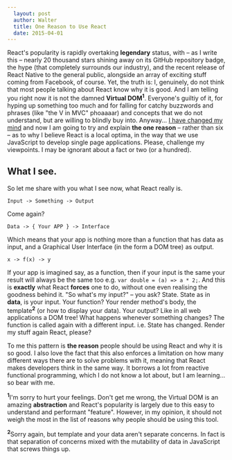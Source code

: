 ```yaml
---
  layout: post
  author: Walter
  title: One Reason to Use React
  date: 2015-04-01
---
```


React's popularity is rapidly overtaking **legendary** status, with – as I write this – nearly 20 thousand stars shining away on its GitHub repository badge, the hype (that completely surrounds our industry), and the recent release of React Native to the general public, alongside an array of exciting stuff coming from Facebook, of course. Yet, the truth is: I, genuinely, do not think that most people talking about React know why it is good. And I am telling you right now it is not the damned **Virtual DOM**<sup>**1**</sup>. Everyone's guiltiy of it, for hyping up something too much and for falling for catchy buzzwords and phrases (like "the V in MVC" phoaaaar) and concepts that we do not understand, but are willing to blindly buy into. Anyway... [I have changed my mind](/2014/01/10/6-reasons-to-use-react.html) and now I am going to try and explain **the one reason** – rather than six – as to why I believe React is a local optima, in the way that we use JavaScript to develop single page applications. Please, challenge my viewpoints. I may be ignorant about a fact or two (or a hundred).

## What I see.

So let me share with you what I see now, what React really is.

`Input -> Something -> Output`

Come again?

`Data -> { Your APP } -> Interface`

Which means that your app is nothing more than a function that has data as input, and a Graphical User Interface (in the form a DOM tree) as output.

`x -> f(x) -> y`

If your app is imagined say, as a function, then if your input is the same your result will always be the same too e.g. `var double = (a) => a * 2;`. And this is **exactly** what React **forces** one to do, without one even realising the goodness behind it. "So what's my input?" – you ask? State. State as in **data**, is your input. Your function? Your render method's body, the template<sup>**2**</sup> (or how to display your data). Your output? Like in all web applications a DOM tree! What happens whenever something changes? The function is called again with a different input. i.e. State has changed. Render my stuff again React, please?

To me this pattern is **the reason** people should be using React and why it is so good. I also love the fact that this also enforces a limitation on how many different ways there are to solve problems with it, meaning that React makes developers think in the same way. It borrows a lot from reactive functional programming, which I do not know a lot about, but I am learning... so bear with me.

<sup>**1**</sup>I'm sorry to hurt your feelings. Don't get me wrong, the Virtual DOM is an amazing **abstraction** and React's popularity is largely due to this easy to understand and performant "feature". However, in my opinion, it should not weigh the most in the list of reasons why people should be using this tool.

<sup>**2**</sup>Sorry again, but template and your data aren't separate concerns. In fact is that separation of concerns mixed with the mutability of data in JavaScript that screws things up.

